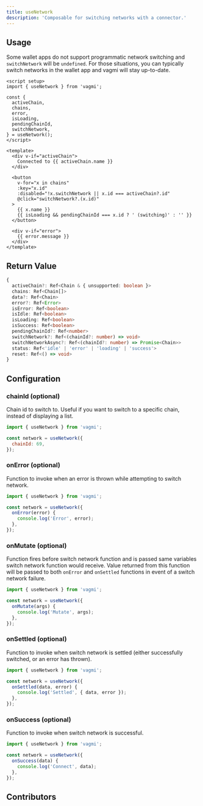 ```yaml
---
title: useNetwork
description: 'Composable for switching networks with a connector.'
---
```


## Usage

Some wallet apps do not support programmatic network switching and `switchNetwork` will be `undefined`. For those situations, you can typically switch networks in the wallet app and vagmi will stay up-to-date.

```vue
<script setup>
import { useNetwork } from 'vagmi';

const {
  activeChain,
  chains,
  error,
  isLoading,
  pendingChainId,
  switchNetwork,
} = useNetwork();
</script>

<template>
  <div v-if="activeChain">
    Connected to {{ activeChain.name }}
  </div>

  <button
    v-for="x in chains"
    :key="x.id"
    :disabled="!x.switchNetwork || x.id === activeChain?.id"
    @click="switchNetwork?.(x.id)"
  >
    {{ x.name }}
    {{ isLoading && pendingChainId === x.id ? ' (switching)' : '' }}
  </button>

  <div v-if="error">
    {{ error.message }}
  </div>
</template>
```

## Return Value

```ts
{
  activeChain?: Ref<Chain & { unsupported: boolean }>
  chains: Ref<Chain[]>
  data?: Ref<Chain>
  error?: Ref<Error>
  isError: Ref<boolean>
  isIdle: Ref<boolean>
  isLoading: Ref<boolean>
  isSuccess: Ref<boolean>
  pendingChainId?: Ref<number>
  switchNetwork?: Ref<(chainId?: number) => void>
  switchNetworkAsync?: Ref<(chainId?: number) => Promise<Chain>>
  status: Ref<'idle' | 'error' | 'loading' | 'success'>
  reset: Ref<() => void>
}
```

## Configuration

### chainId (optional)

Chain id to switch to. Useful if you want to switch to a specific chain, instead of displaying a list.

```js
import { useNetwork } from 'vagmi';

const network = useNetwork({
  chainId: 69,
});
```

### onError (optional)

Function to invoke when an error is thrown while attempting to switch network.

```js
import { useNetwork } from 'vagmi';

const network = useNetwork({
  onError(error) {
    console.log('Error', error);
  },
});
```

### onMutate (optional)

Function fires before switch network function and is passed same variables switch network function would receive. Value returned from this function will be passed to both `onError` and `onSettled` functions in event of a switch network failure.

```js
import { useNetwork } from 'vagmi';

const network = useNetwork({
  onMutate(args) {
    console.log('Mutate', args);
  },
});
```

### onSettled (optional)

Function to invoke when switch network is settled (either successfully switched, or an error has thrown).

```js
import { useNetwork } from 'vagmi';

const network = useNetwork({
  onSettled(data, error) {
    console.log('Settled', { data, error });
  },
});
```

### onSuccess (optional)

Function to invoke when switch network is successful.

```js
import { useNetwork } from 'vagmi';

const network = useNetwork({
  onSuccess(data) {
    console.log('Connect', data);
  },
});
```

## Contributors
<Contributors fn="useNetwork"></Contributors>
